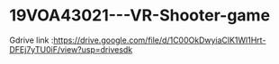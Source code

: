 # 19VOA43021---VR-Shooter-game
Gdrive link :https://drive.google.com/file/d/1C00OkDwyiaClK1Wl1Hrt-DFEj7yTU0iF/view?usp=drivesdk
